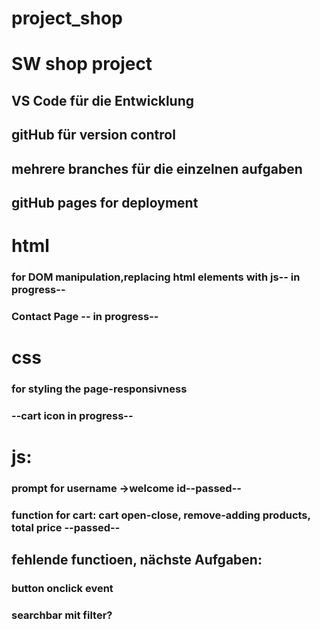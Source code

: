 # project_shop

# SW shop project

## VS Code für die Entwicklung

## gitHub für version control

## mehrere branches für die einzelnen aufgaben

## gitHub pages for deployment

# html

### for DOM manipulation,replacing html elements with js-- in progress--

### Contact Page -- in progress--

# css

### for styling the page-responsivness

### --cart icon in progress--

# js:

### prompt for username ->welcome id--passed--

### function for cart: cart open-close, remove-adding products, total price --passed--

## fehlende functioen, nächste Aufgaben:

### button onclick event

### searchbar mit filter?
